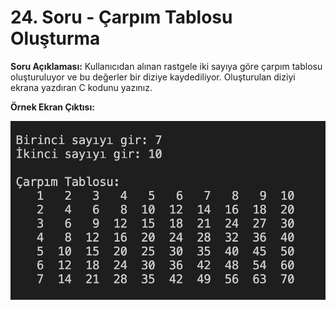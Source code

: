 # 24. Soru - Çarpım Tablosu Oluşturma

**Soru Açıklaması:**
Kullanıcıdan alınan rastgele iki sayıya göre çarpım tablosu oluşturuluyor ve bu değerler bir diziye kaydediliyor. 
Oluşturulan diziyi ekrana yazdıran C kodunu yazınız.

**Örnek Ekran Çıktısı:**

![alt text](../Ekran-Çıktıları/Ekran-Resmi_24.png)

